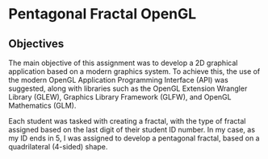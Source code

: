 # Pentagonal Fractal OpenGL


## Objectives  
The main objective of this assignment was to develop a 2D graphical application based on a modern graphics system. To achieve this, the use of the modern OpenGL Application Programming Interface (API) was suggested, along with libraries such as the OpenGL Extension Wrangler Library (GLEW), Graphics Library Framework (GLFW), and OpenGL Mathematics (GLM).

Each student was tasked with creating a fractal, with the type of fractal assigned based on the last digit of their student ID number. In my case, as my ID ends in 5, I was assigned to develop a pentagonal fractal, based on a quadrilateral (4-sided) shape.
